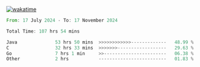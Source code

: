 [![wakatime](https://wakatime.com/badge/user/5970ac98-85fb-4bfd-a7d8-142e7d5bd274.svg)](https://wakatime.com/@5970ac98-85fb-4bfd-a7d8-142e7d5bd274)

<!--START_SECTION:waka-->

```rust
From: 17 July 2024 - To: 17 November 2024

Total Time: 107 hrs 54 mins

Java              53 hrs 50 mins  >>>>>>>>>>>>-------------   48.99 %
C                 32 hrs 33 mins  >>>>>>>------------------   29.63 %
Go                7 hrs 1 min     >>-----------------------   06.38 %
Other             2 hrs           -------------------------   01.83 %
```

<!--END_SECTION:waka-->
